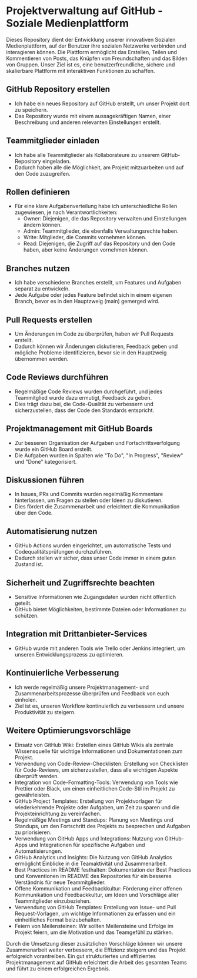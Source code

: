 # Projektverwaltung auf GitHub - Soziale Medienplattform

Dieses Repository dient der Entwicklung unserer innovativen Sozialen Medienplattform, auf der Benutzer ihre sozialen Netzwerke verbinden und interagieren können. Die Plattform ermöglicht das Erstellen, Teilen und Kommentieren von Posts, das Knüpfen von Freundschaften und das Bilden von Gruppen. Unser Ziel ist es, eine benutzerfreundliche, sichere und skalierbare Plattform mit interaktiven Funktionen zu schaffen.

## GitHub Repository erstellen

- Ich habe ein neues Repository auf GitHub erstellt, um unser Projekt dort zu speichern.
- Das Repository wurde mit einem aussagekräftigen Namen, einer Beschreibung und anderen relevanten Einstellungen erstellt.

## Teammitglieder einladen

- Ich habe alle Teammitglieder als Kollaborateure zu unserem GitHub-Repository eingeladen.
- Dadurch haben alle die Möglichkeit, am Projekt mitzuarbeiten und auf den Code zuzugreifen.

## Rollen definieren

- Für eine klare Aufgabenverteilung habe ich unterschiedliche Rollen zugewiesen, je nach Verantwortlichkeiten:
  - Owner: Diejenigen, die das Repository verwalten und Einstellungen ändern können.
  - Admin: Teammitglieder, die ebenfalls Verwaltungsrechte haben.
  - Write: Mitglieder, die Commits vornehmen können.
  - Read: Diejenigen, die Zugriff auf das Repository und den Code haben, aber keine Änderungen vornehmen können.

## Branches nutzen

- Ich habe verschiedene Branches erstellt, um Features und Aufgaben separat zu entwickeln.
- Jede Aufgabe oder jedes Feature befindet sich in einem eigenen Branch, bevor es in den Hauptzweig (main) gemerged wird.

## Pull Requests erstellen

- Um Änderungen im Code zu überprüfen, haben wir Pull Requests erstellt.
- Dadurch können wir Änderungen diskutieren, Feedback geben und mögliche Probleme identifizieren, bevor sie in den Hauptzweig übernommen werden.

## Code Reviews durchführen

- Regelmäßige Code Reviews wurden durchgeführt, und jedes Teammitglied wurde dazu ermutigt, Feedback zu geben.
- Dies trägt dazu bei, die Code-Qualität zu verbessern und sicherzustellen, dass der Code den Standards entspricht.

## Projektmanagement mit GitHub Boards

- Zur besseren Organisation der Aufgaben und Fortschrittsverfolgung wurde ein GitHub Board erstellt.
- Die Aufgaben wurden in Spalten wie "To Do", "In Progress", "Review" und "Done" kategorisiert.

## Diskussionen führen

- In Issues, PRs und Commits wurden regelmäßig Kommentare hinterlassen, um Fragen zu stellen oder Ideen zu diskutieren.
- Dies fördert die Zusammenarbeit und erleichtert die Kommunikation über den Code.

## Automatisierung nutzen

- GitHub Actions wurden eingerichtet, um automatische Tests und Codequalitätsprüfungen durchzuführen.
- Dadurch stellen wir sicher, dass unser Code immer in einem guten Zustand ist.

## Sicherheit und Zugriffsrechte beachten

- Sensitive Informationen wie Zugangsdaten wurden nicht öffentlich geteilt.
- GitHub bietet Möglichkeiten, bestimmte Dateien oder Informationen zu schützen.

## Integration mit Drittanbieter-Services

- GitHub wurde mit anderen Tools wie Trello oder Jenkins integriert, um unseren Entwicklungsprozess zu optimieren.

## Kontinuierliche Verbesserung

- Ich werde regelmäßig unsere Projektmanagement- und Zusammenarbeitsprozesse überprüfen und Feedback von euch einholen.
- Ziel ist es, unseren Workflow kontinuierlich zu verbessern und unsere Produktivität zu steigern.

## Weitere Optimierungsvorschläge

- Einsatz von GitHub Wiki: Erstellen eines GitHub Wikis als zentrale Wissensquelle für wichtige Informationen und Dokumentationen zum Projekt.
- Verwendung von Code-Review-Checklisten: Erstellung von Checklisten für Code-Reviews, um sicherzustellen, dass alle wichtigen Aspekte überprüft werden.
- Integration von Code-Formatting-Tools: Verwendung von Tools wie Prettier oder Black, um einen einheitlichen Code-Stil im Projekt zu gewährleisten.
- GitHub Project Templates: Erstellung von Projektvorlagen für wiederkehrende Projekte oder Aufgaben, um Zeit zu sparen und die Projekteinrichtung zu vereinfachen.
- Regelmäßige Meetings und Standups: Planung von Meetings und Standups, um den Fortschritt des Projekts zu besprechen und Aufgaben zu priorisieren.
- Verwendung von GitHub Apps und Integrations: Nutzung von GitHub-Apps und Integrationen für spezifische Aufgaben und Automatisierungen.
- GitHub Analytics und Insights: Die Nutzung von GitHub Analytics ermöglicht Einblicke in die Teamaktivität und Zusammenarbeit.
- Best Practices im README festhalten: Dokumentation der Best Practices und Konventionen im README des Repositories für ein besseres Verständnis für neue Teammitglieder.
- Offene Kommunikation und Feedbackkultur: Förderung einer offenen Kommunikation und Feedbackkultur, um Ideen und Vorschläge aller Teammitglieder einzubeziehen.
- Verwendung von GitHub Templates: Erstellung von Issue- und Pull Request-Vorlagen, um wichtige Informationen zu erfassen und ein einheitliches Format beizubehalten.
- Feiern von Meilensteinen: Wir sollten Meilensteine und Erfolge im Projekt feiern, um die Motivation und das Teamgefühl zu stärken.

Durch die Umsetzung dieser zusätzlichen Vorschläge können wir unsere Zusammenarbeit weiter verbessern, die Effizienz steigern und das Projekt erfolgreich vorantreiben. Ein gut strukturiertes und effizientes Projektmanagement auf GitHub erleichtert die Arbeit des gesamten Teams und führt zu einem erfolgreichen Ergebnis.
